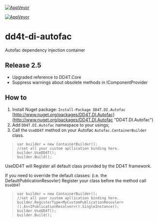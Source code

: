 
[![AppVeyor](https://ci.appveyor.com/api/projects/status/github/dd4t/DD4T.DI.Autofac?branch=master&svg=true&passingText=master)](https://ci.appveyor.com/project/DD4T/dd4t-di-autofac)

[![AppVeyor](https://ci.appveyor.com/api/projects/status/github/dd4t/DD4T.DI.Autofac?branch=develop&svg=true&passingText=develop)](https://ci.appveyor.com/project/DD4T/dd4t-di-autofac)

# dd4t-di-autofac

Autofac dependency injection container

## Release 2.5

- Upgraded reference to DD4T.Core
- Suppress warnings about obsolete methods in IComponentProvider


## How to 

1. Install Nuget package: `Install-Package DD4T.DI.Autofac` [http://www.nuget.org/packages/DD4T.DI.Autofac](http://www.nuget.org/packages/DD4T.DI.Autofac "DD4T.DI.Autofac")
2. Add `DD4T.DI.Autofac` namespace to your usings;
3. Call the `UseDD4T` method on your Autofac `Autofac.ContainerBuilder` class.

>     var builder = new ContainerBuilder();
>     //set all your custom apllication binding here.
>     builder.UseDD4T();
>     builder.Build();


UseDD4T will Register all default class provided by the DD4T framework.

If you need to override the default classes: (i.e. the DefaultPublicationResovler) Register your class before the method call `UseDD4T`

>     var builder = new ContainerBuilder();
>     //set all your custom apllication binding here.
>     builder.RegisterType<MyCustomPublicationResovler>().As<IPublicationResolver>().SingleInstance();
>     builder.UseDD4T();
>     builder.Build();
